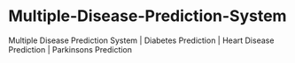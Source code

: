 # Multiple-Disease-Prediction-System
Multiple Disease Prediction System |  Diabetes Prediction | Heart Disease Prediction | Parkinsons Prediction
